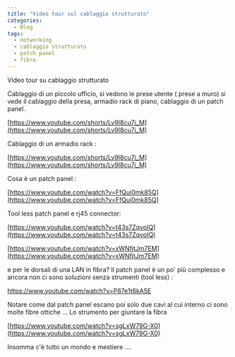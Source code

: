 ```yaml
---
title: "Video tour sul cablaggio strutturato"
categories:
  - Blog
tags:
  - networking
  - cablaggio strutturato
  - patch panel
  - fibra 
---
```

Video tour su cablaggio strutturato


Cablaggio di un piccolo ufficio, si vedono le prese utente ( prese a muro) si vede il cablaggio della presa, armadio rack di piano, cablaggio di un patch panel.

[https://www.youtube.com/shorts/Lv9I8cu7i_M](https://www.youtube.com/shorts/Lv9I8cu7i_M)


Cablaggio di un armadio rack : 

[https://www.youtube.com/shorts/Lv9I8cu7i_M](https://www.youtube.com/shorts/Lv9I8cu7i_M)

Cosa è un patch panel : 

[https://www.youtube.com/watch?v=FfQui0mk85Q](https://www.youtube.com/watch?v=FfQui0mk85Q)

Tool less patch panel e rj45 connector: 

[https://www.youtube.com/watch?v=t43s7ZqvoIQ](https://www.youtube.com/watch?v=t43s7ZqvoIQ)

[https://www.youtube.com/watch?v=xWNfjtJm7EM](https://www.youtube.com/watch?v=xWNfjtJm7EM)


e per le dorsali di una LAN in  fibra?
Il patch panel è un po' più complesso e ancora non ci sono soluzioni senza strumenti (tool less) :

[https://www.youtube.com/watch?v=P87e1t6kA5E ](https://www.youtube.com/watch?v=P87e1t6kA5E )

Notare come dal patch panel escano poi solo due cavi al cui interno ci sono molte fibre ottiche ...
Lo strumento per giuntare  la fibra 

[https://www.youtube.com/watch?v=sgLxW79G-X0](https://www.youtube.com/watch?v=sgLxW79G-X0)



Insomma c'è tutto un mondo e mestiere ....
